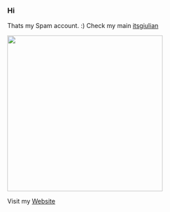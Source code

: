 ### Hi 

Thats my Spam account. :) Check my main [itsgiulian](https://github.com/itsgiulian)


<div>
  <a href="https://wakatime.com/@BigAngryCupcake
"><img width="355" src="https://github-readme-stats.vercel.app/api/top-langs/?username=BigAngryCupcake&layout=compact&theme=github_dark"/></a>

</div>

Visit my [Website](https://itsgiulian.me)
